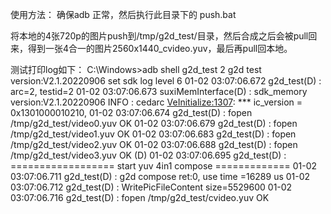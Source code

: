 使用方法：
确保adb 正常，然后执行此目录下的 push.bat

将本地的4张720p的图片push到/tmp/g2d_test/目录，然后合成之后会被pull回来，得到一张4合一的图片2560x1440_cvideo.yuv，最后再pull回本地。

测试打印log如下：
C:\Windows>adb shell g2d_test 2
g2d test version:V2.1.20220906
set sdk log level 6
01-02 03:07:06.672 g2d_test(D) : arc=2, testid=2
01-02 03:07:06.673 suxiMemInterface(D) : sdk_memory version:V2.1.20220906
INFO   : cedarc <VeInitialize:1307>: *** ic_version = 0x1301000010210,
01-02 03:07:06.674 g2d_test(D) : fopen /tmp/g2d_test/video0.yuv OK
01-02 03:07:06.679 g2d_test(D) : fopen /tmp/g2d_test/video1.yuv OK
01-02 03:07:06.683 g2d_test(D) : fopen /tmp/g2d_test/video2.yuv OK
01-02 03:07:06.688 g2d_test(D) : fopen /tmp/g2d_test/video3.yuv OK
(D) 01-02 03:07:06.695 g2d_test(D) : ================== start yuv 4in1 compose =============
01-02 03:07:06.711 g2d_test(D) : g2d compose ret:0, use time =16289 us
01-02 03:07:06.712 g2d_test(D) : WritePicFileContent size=5529600
01-02 03:07:06.716 g2d_test(D) : fopen /tmp/g2d_test/cvideo.yuv OK
